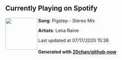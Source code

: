 ## Currently Playing on Spotify

[<img align="left" width="100" src="https://i.scdn.co/image/ab67616d00001e022d8b1ba2af5670ae17f81a4c">](https://open.spotify.com/album/0Q4LP9lkODPwHGCXZJJ3Rz)

**Song**: Pigstep - Stereo Mix

**Artists**: Lena Raine

Last updated at 07/17/2020 15:38

#### Generated with [20chan/github-now](https://github.com/20chan/github-now)